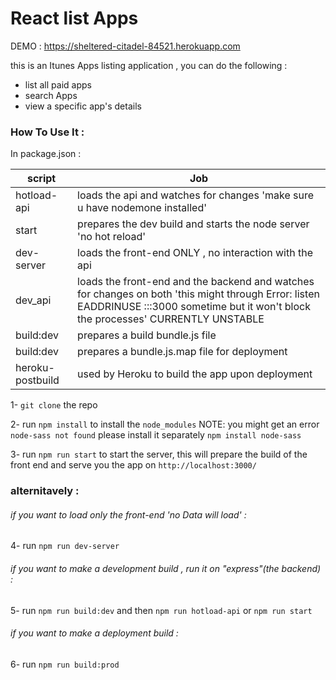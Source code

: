# React list Apps 

DEMO : https://sheltered-citadel-84521.herokuapp.com

this is an Itunes Apps listing application , 
you can do the following : 
  - list all paid apps 
  - search Apps
  - view a specific app's details


### How To Use It :

In package.json : 

| script | Job |
| -------------------- | ------ |
| hotload-api | loads the api and watches for changes 'make sure u have nodemone installed'
| start | prepares the dev build and starts the node server 'no hot reload'
| dev-server | loads the front-end ONLY , no interaction with the api|
| dev_api | loads the front-end and the backend and watches for changes on both 'this might through Error: listen EADDRINUSE :::3000 sometime but it won't block the processes' CURRENTLY UNSTABLE|
| build:dev | prepares a build bundle.js file
| build:dev | prepares a bundle.js.map file for deployment
| heroku-postbuild | used by Heroku to build the app upon deployment

1- `git clone` the repo

2- run `npm install` to install the `node_modules` NOTE: you might get an error `node-sass not found` please install it separately `npm install node-sass` 

3- run `npm run start` to start the server, this will prepare the build of the front end and serve you the app on `http://localhost:3000/` 

### alternitavely : 


###### if you want to load only the front-end 'no Data will load' : 

4- run `npm run dev-server` 

###### if you want to make a development build , run it on "express"(the backend) : 

5- run `npm run build:dev` and then `npm run hotload-api` or `npm run start` 

###### if you want to make a deployment build : 

6- run `npm run build:prod` 
